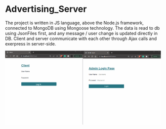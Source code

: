 # Advertising_Server

The project is written in JS language, above the Node.js framework, connected to MongoDB using Mongoose technology.
The data is read to db using JsonFiles first, and any message / user change is updated directly in DB.
Client and server communicate with each other through Ajax calls and exerpress in server-side.


![](Ads_Server.gif)
